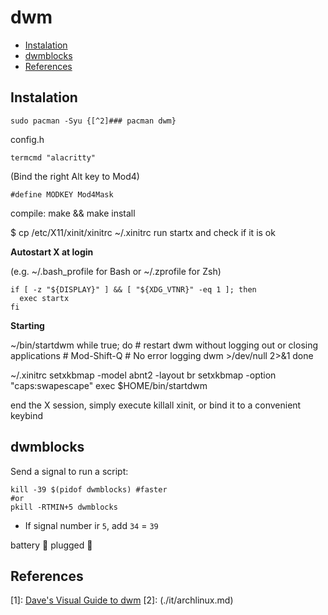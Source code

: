# dwm

<!-- vim-markdown-toc GFM -->

* [Instalation](#instalation)
* [dwmblocks](#dwmblocks)
* [References](#references)

<!-- vim-markdown-toc -->

## Instalation

```
sudo pacman -Syu {[^2]### pacman dwm}
```

config.h
```
termcmd "alacritty"
```

(Bind the right Alt key to Mod4)
```
#define MODKEY Mod4Mask
```

compile: make && make install

$ cp /etc/X11/xinit/xinitrc ~/.xinitrc
run startx and check if it is ok

**Autostart X at login**

(e.g. ~/.bash_profile for Bash or ~/.zprofile for Zsh)

```
if [ -z "${DISPLAY}" ] && [ "${XDG_VTNR}" -eq 1 ]; then
  exec startx
fi
```

**Starting**

~/bin/startdwm
while true; do
    # restart dwm without logging out or closing applications
    # Mod-Shift-Q
    # No error logging
    dwm >/dev/null 2>&1
done

~/.xinitrc
setxkbmap -model abnt2 -layout br
setxkbmap -option "caps:swapescape"
exec $HOME/bin/startdwm

end the X session, simply execute
killall xinit, or bind it to a convenient keybind

## dwmblocks

Send a signal to run a script: 

```
kill -39 $(pidof dwmblocks) #faster
#or
pkill -RTMIN+5 dwmblocks
```

- If signal number ir `5`, add `34` = `39`

battery
🔋
plugged
🔌



## References

[1]: [Dave's Visual Guide to dwm](https://ratfactor.com/dwm)
[2]: (./it/archlinux.md)
